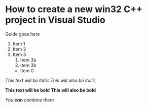 # How to create a new win32 C++ project in Visual Studio
Guide goes here
1. Item 1
1. Item 2
1. Item 3
   1. Item 3a
   1. Item 3b
   -   Item C

*This text will be italic*
_This will also be italic_

**This text will be bold**
__This will also be bold__

_You **can** combine them_
